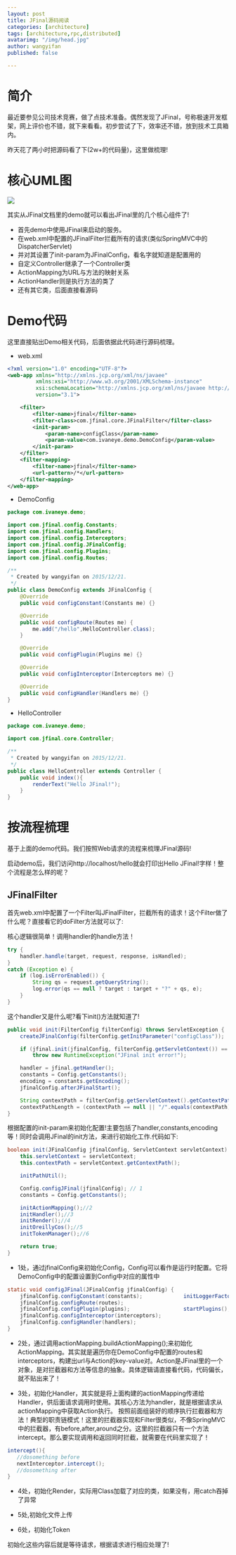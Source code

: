 ```yaml
---
layout: post
title: JFinal源码阅读
categories: [architecture]
tags: [architecture,rpc,distributed]
avatarimg: "/img/head.jpg"
author: wangyifan
published: false

---
```


# 简介
最近要参见公司技术竞赛，做了点技术准备。偶然发现了JFinal，号称极速开发框架，网上评价也不错，就下来看看。初步尝试了下，效率还不错，放到技术工具箱内。

昨天花了两小时把源码看了下(2w+的代码量)，这里做梳理!

# 核心UML图

![](/assets/opensource/jfinal/01.png)

其实从JFinal文档里的demo就可以看出JFinal里的几个核心组件了!

- 首先demo中使用JFinal来启动的服务。
- 在web.xml中配置的JFinalFilter拦截所有的请求(类似SpringMVC中的DispatcherServlet)
- 并对其设置了init-param为JFinalConfig，看名字就知道是配置用的
- 自定义Controller继承了一个Controller类
- ActionMapping为URL与方法的映射关系
- ActionHandler则是执行方法的类了
- 还有其它类，后面直接看源码

<!-- more -->

# Demo代码

这里直接贴出Demo相关代码，后面依据此代码进行源码梳理。

- web.xml

```xml
<?xml version="1.0" encoding="UTF-8"?>
<web-app xmlns="http://xmlns.jcp.org/xml/ns/javaee"
         xmlns:xsi="http://www.w3.org/2001/XMLSchema-instance"
         xsi:schemaLocation="http://xmlns.jcp.org/xml/ns/javaee http://xmlns.jcp.org/xml/ns/javaee/web-app_3_1.xsd"
         version="3.1">

    <filter>
        <filter-name>jfinal</filter-name>
        <filter-class>com.jfinal.core.JFinalFilter</filter-class>
        <init-param>
            <param-name>configClass</param-name>
            <param-value>com.ivaneye.demo.DemoConfig</param-value>
        </init-param>
    </filter>
    <filter-mapping>
        <filter-name>jfinal</filter-name>
        <url-pattern>/*</url-pattern>
    </filter-mapping>
</web-app>
```

- DemoConfig

```java
package com.ivaneye.demo;

import com.jfinal.config.Constants;
import com.jfinal.config.Handlers;
import com.jfinal.config.Interceptors;
import com.jfinal.config.JFinalConfig;
import com.jfinal.config.Plugins;
import com.jfinal.config.Routes;

/**
 * Created by wangyifan on 2015/12/21.
 */
public class DemoConfig extends JFinalConfig {
    @Override
    public void configConstant(Constants me) {}

    @Override
    public void configRoute(Routes me) {
        me.add("/hello",HelloController.class);
    }

    @Override
    public void configPlugin(Plugins me) {}

    @Override
    public void configInterceptor(Interceptors me) {}

    @Override
    public void configHandler(Handlers me) {}
}
```

- HelloController

```java
package com.ivaneye.demo;

import com.jfinal.core.Controller;

/**
 * Created by wangyifan on 2015/12/21.
 */
public class HelloController extends Controller {
    public void index(){
        renderText("Hello JFinal!");
    }
}
```

# 按流程梳理

基于上面的demo代码。我们按照Web请求的流程来梳理JFinal源码!

启动demo后，我们访问http://localhost/hello就会打印出Hello JFinal!字样！整个流程是怎么样的呢？

## JFinalFilter

 首先web.xml中配置了一个Filter叫JFinalFilter，拦截所有的请求！这个Filter做了什么呢？直接看它的doFilter方法就可以了:

核心逻辑很简单！调用handler的handle方法！

 ```java
 try {
     handler.handle(target, request, response, isHandled);
 }
 catch (Exception e) {
     if (log.isErrorEnabled()) {
         String qs = request.getQueryString();
         log.error(qs == null ? target : target + "?" + qs, e);
     }
 }
 ```

 这个handler又是什么呢?看下init()方法就知道了!

 ```java
 public void init(FilterConfig filterConfig) throws ServletException {
     createJFinalConfig(filterConfig.getInitParameter("configClass"));

     if (jfinal.init(jfinalConfig, filterConfig.getServletContext()) == false)
         throw new RuntimeException("JFinal init error!");

     handler = jfinal.getHandler();
     constants = Config.getConstants();
     encoding = constants.getEncoding();
     jfinalConfig.afterJFinalStart();

     String contextPath = filterConfig.getServletContext().getContextPath();
     contextPathLength = (contextPath == null || "/".equals(contextPath) ? 0 : contextPath.length());
 }
 ```

 根据配置的init-param来初始化配置!主要包括了handler,constants,encoding等！同时会调用JFinal的init方法，来进行初始化工作.代码如下:

 ```java
 boolean init(JFinalConfig jfinalConfig, ServletContext servletContext) {
     this.servletContext = servletContext;
     this.contextPath = servletContext.getContextPath();

     initPathUtil();

     Config.configJFinal(jfinalConfig);	// 1
     constants = Config.getConstants();

     initActionMapping();//2
     initHandler();//3
     initRender();//4
     initOreillyCos();//5
     initTokenManager();//6

     return true;
 }
 ```

 - 1处，通过jfinalConfig来初始化Config，Config可以看作是运行时配置。它将DemoConfig中的配置设置到Config中对应的属性中

```java
static void configJFinal(JFinalConfig jfinalConfig) {
    jfinalConfig.configConstant(constants);				initLoggerFactory();
    jfinalConfig.configRoute(routes);
    jfinalConfig.configPlugin(plugins);					startPlugins();	// very important!!!
    jfinalConfig.configInterceptor(interceptors);
    jfinalConfig.configHandler(handlers);
}
```

 - 2处，通过调用actionMapping.buildActionMapping();来初始化ActionMapping。其实就是遍历你在DemoConfig中配置的routes和interceptors，构建出url与Action的key-value对。Action是JFinal里的一个对象，是对拦截器和方法等信息的抽象。具体逻辑请直接看代码，代码偏长，就不贴出来了！

 - 3处，初始化Handler，其实就是将上面构建的actionMapping传递给Handler，供后面请求调用时使用。其核心方法为handler，就是根据请求从actionMapping中获取Action执行。
 按照前面组装好的顺序执行拦截器和方法！典型的职责链模式！这里的拦截器实现和Filter很类似，不像SpringMVC中的拦截器，有before,after,around之分。这里的拦截器只有一个方法intercept。那么要实现调用和返回同时拦截，就需要在代码里实现了！

 ```java
intercept(){
    //dosomething before
    nextInterceptor.intercept();
    //dosomething after    
}
 ```

 - 4处，初始化Render，实际用Class加载了对应的类，如果没有，用catch吞掉了异常

 - 5处,初始化文件上传

 - 6处，初始化Token

 初始化这些内容后就是等待请求，根据请求进行相应处理了!
